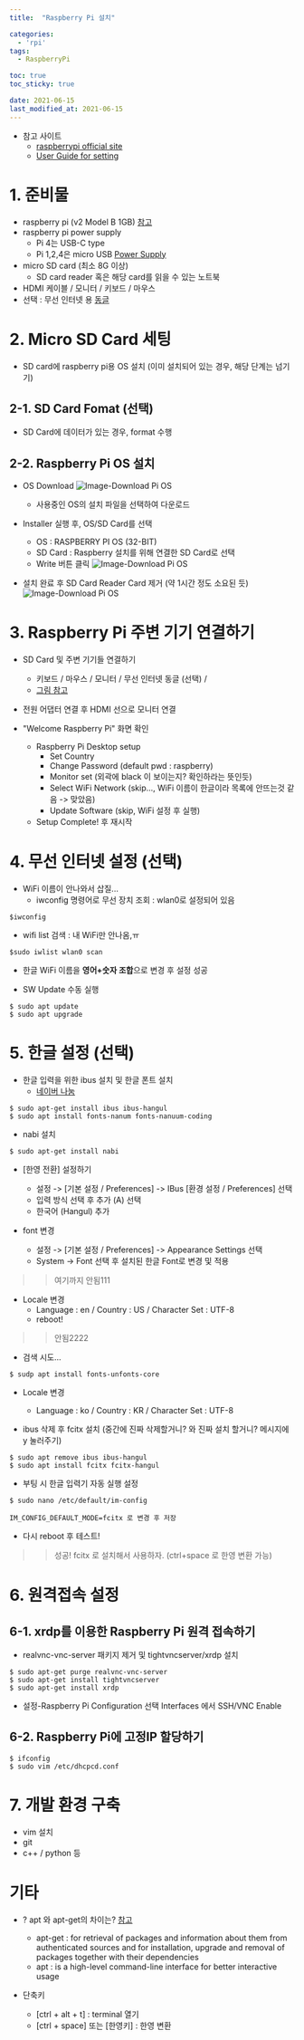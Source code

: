 ```yaml
---
title:  "Raspberry Pi 설치"

categories:
  - 'rpi'
tags:
  - RaspberryPi

toc: true
toc_sticky: true

date: 2021-06-15
last_modified_at: 2021-06-15
---
```


* 참고 사이트
  + <a href="https://www.raspberrypi.org/">raspberrypi official site</a>
  + <a href="https://projects.raspberrypi.org/en/projects/raspberry-pi-setting-up">User Guide for setting</a>

# 1. 준비물

* raspberry pi (v2 Model B 1GB) <a href="https://www.raspberrypi.org/products/raspberry-pi-2-model-b/">참고</a>
* raspberry pi power supply
  + Pi 4는 USB-C type
  + Pi 1,2,4은 micro USB <a href="https://www.raspberrypi.org/products/raspberry-pi-universal-power-supply/">Power Supply</a>
* micro SD card (최소 8G 이상)
  + SD card reader 혹은 해당 card를 읽을 수 있는 노트북
* HDMI 케이블 / 모니터 / 키보드 / 마우스
* 선택 : 무선 인터넷 용 <a href="http://prod.danawa.com/info/?pcode=1890786">동글</a>


# 2. Micro SD Card 세팅

* SD card에 raspberry pi용 OS 설치 (이미 설치되어 있는 경우, 해당 단계는 넘기기)

## 2-1. SD Card Fomat (선택)

* SD Card에 데이터가 있는 경우, format 수행

## 2-2. Raspberry Pi OS 설치

* <a herf="https://www.raspberrypi.org/software/">OS Download</a>
![Image-Download Pi OS]({{"/assets/img/rpi_os_download.PNG"}})
  + 사용중인 OS의 설치 파일을 선택하여 다운로드

* Installer 실행 후, OS/SD Card를 선택
  + OS : RASPBERRY PI OS (32-BIT)
  + SD Card : Raspberry 설치를 위해 연결한 SD Card로 선택
  + Write 버튼 클릭
![Image-Download Pi OS]({{"/assets/img/rpi_imager.PNG"}})

* 설치 완료 후 SD Card Reader Card 제거 (약 1시간 정도 소요된 듯)
![Image-Download Pi OS]({{"/assets/img/rpi_imager_end.PNG"}})

# 3. Raspberry Pi 주변 기기 연결하기

* SD Card 및 주변 기기들 연결하기
  + 키보드 / 마우스 / 모니터 / 무선 인터넷 동글 (선택) / 
  + <a href="https://projects.raspberrypi.org/en/projects/raspberry-pi-setting-up/3"> 그림 참고 </a>

* 전원 어댑터 연결 후 HDMI 선으로 모니터 연결

* "Welcome Raspberry Pi" 화면 확인
  + Raspberry Pi Desktop setup
     - Set Country
     - Change Password (default pwd : raspberry)
     - Monitor set (외곽에 black 이 보이는지? 확인하라는 뜻인듯)
     - Select WiFi Network (skip..., WiFi 이름이 한글이라 목록에 안뜨는것 같음 -> 맞았음)
     - Update Software (skip, WiFi 설정 후 실행)
  + Setup Complete! 후 재시작

# 4. 무선 인터넷 설정 (선택)

* WiFi 이름이 안나와서 삽질...
  + iwconfig 명령어로 무선 장치 조회 : wlan0로 설정되어 있음

```
$iwconfig
```

  + wifi list 검색 : 내 WiFi만 안나옴,ㅠ

```
$sudo iwlist wlan0 scan
```

* 한글 WiFi 이름을 <b>영어+숫자 조합</b>으로 변경 후 설정 성공

* SW Update 수동 실행

```
$ sudo apt update
$ sudo apt upgrade
```

# 5. 한글 설정 (선택)

* 한글 입력을 위한 ibus 설치 및 한글 폰트 설치
  + <a href="https://hangeul.naver.com/font">네이버 나눔</a>

```
$ sudo apt-get install ibus ibus-hangul
$ sudo apt install fonts-nanum fonts-nanuum-coding
```

* nabi 설치

```
$ sudo apt-get install nabi
```

* [한영 전환] 설정하기
  + 설정 -> [기본 설정 / Preferences] -> IBus [환경 설정 / Preferences] 선택
  + 입력 방식 선택 후 추가 (A) 선택
  + 한국어 (Hangul) 추가

* font 변경
  + 설정 -> [기본 설정 / Preferences] -> Appearance Settings 선택
  + System -> Font 선택 후 설치된 한글 Font로 변경 및 적용

>> 여기까지 안됨111

* Locale 변경
  + Language : en / Country : US / Character Set : UTF-8
  + reboot!

>> 안됨2222

* 검색 시도...

```
$ sudp apt install fonts-unfonts-core
```

* Locale 변경
  + Language : ko / Country : KR / Character Set : UTF-8

* ibus 삭제 후 fcitx 설치 (중간에 진짜 삭제할거니? 와 진짜 설치 할거니? 메시지에 y 눌러주기)

```
$ sudo apt remove ibus ibus-hangul
$ sudo apt install fcitx fcitx-hangul
```

* 부팅 시 한글 입력기 자동 실행 설정

```
$ sudo nano /etc/default/im-config

IM_CONFIG_DEFAULT_MODE=fcitx 로 변경 후 저장
```

* 다시 reboot 후 테스트!

>> 성공! fcitx 로 설치해서 사용하자. (ctrl+space 로 한영 변환 가능)


# 6. 원격접속 설정

## 6-1. xrdp를 이용한 Raspberry Pi 원격 접속하기
  
* realvnc-vnc-server 패키지 제거 및 tightvncserver/xrdp 설치

```
$ sudo apt-get purge realvnc-vnc-server
$ sudo apt-get install tightvncserver
$ sudo apt-get install xrdp
```

* 설정-Raspberry Pi Configuration 선택 Interfaces 에서 SSH/VNC Enable

## 6-2. Raspberry Pi에 고정IP 할당하기

```
$ ifconfig
$ sudo vim /etc/dhcpcd.conf
```


# 7. 개발 환경 구축

* vim 설치
* git
* c++ / python 등


# 기타

* ? apt 와 apt-get의 차이는? <a href="https://salsa.debian.org/apt-team/apt">참고</a>
  + apt-get : for retrieval of packages and information about them
from authenticated sources and for installation, upgrade and
removal of packages together with their dependencies
  + apt     : is a high-level command-line interface for better interactive usage

* 단축키
  + [ctrl + alt + t] : terminal 열기
  + [ctrl + space] 또는 [한영키] : 한영 변환